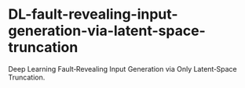 # DL-fault-revealing-input-generation-via-latent-space-truncation
Deep Learning Fault‑Revealing Input Generation via Only Latent‑Space Truncation.
